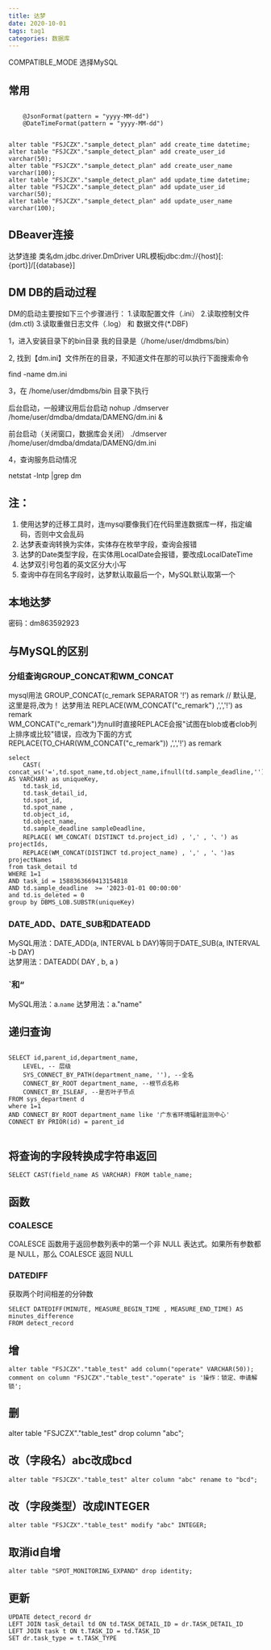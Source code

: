 ```yaml
---
title: 达梦
date: 2020-10-01
tags: tag1
categories: 数据库
---
```


COMPATIBLE_MODE  选择MySQL

## 常用
```

    @JsonFormat(pattern = "yyyy-MM-dd")
    @DateTimeFormat(pattern = "yyyy-MM-dd")


alter table "FSJCZX"."sample_detect_plan" add create_time datetime;
alter table "FSJCZX"."sample_detect_plan" add create_user_id varchar(50);
alter table "FSJCZX"."sample_detect_plan" add create_user_name varchar(100);
alter table "FSJCZX"."sample_detect_plan" add update_time datetime;
alter table "FSJCZX"."sample_detect_plan" add update_user_id varchar(50);
alter table "FSJCZX"."sample_detect_plan" add update_user_name varchar(100);
```

## DBeaver连接

达梦连接
类名dm.jdbc.driver.DmDriver
URL模板jdbc:dm://{host}[:{port}]/[{database}]

## DM DB的启动过程

DM的启动主要按如下三个步骤进行：
1.读取配置文件（.ini）
2.读取控制文件(dm.ctl)
3.读取重做日志文件（.log） 和 数据文件(*.DBF)  

1，进入安装目录下的bin目录
我的目录是（/home/user/dmdbms/bin）

2, 找到【dm.ini】文件所在的目录，不知道文件在那的可以执行下面搜索命令

find -name dm.ini

3，在 /home/user/dmdbms/bin 目录下执行

后台启动，一般建议用后台启动
nohup ./dmserver /home/user/dmdba/dmdata/DAMENG/dm.ini &

前台启动（关闭窗口，数据库会关闭）
./dmserver /home/user/dmdba/dmdata/DAMENG/dm.ini


4，查询服务启动情况

netstat -lntp |grep dm


## 注：
1. 使用达梦的迁移工具时，连mysql要像我们在代码里连数据库一样，指定编码，否则中文会乱码
2. 达梦表查询转换为实体，实体存在枚举字段，查询会报错
3. 达梦的Date类型字段，在实体用LocalDate会报错，要改成LocalDateTime
4. 达梦双引号包着的英文区分大小写
5. 查询中存在同名字段时，达梦默认取最后一个，MySQL默认取第一个

## 本地达梦
密码：dm863592923



## 与MySQL的区别

### 分组查询GROUP_CONCAT和WM_CONCAT
mysql用法  GROUP_CONCAT(c_remark SEPARATOR '!')  as remark    // 默认是,这里是将,改为！
达梦用法  REPLACE(WM_CONCAT("c_remark") ,',','!') as remark   
WM_CONCAT("c_remark")为null时直接REPLACE会报"试图在blob或者clob列上排序或比较"错误，应改为下面的方式  
REPLACE(TO_CHAR(WM_CONCAT("c_remark")) ,',','!') as remark

```
select
    CAST( concat_ws('=',td.spot_name,td.object_name,ifnull(td.sample_deadline,'')) AS VARCHAR) as uniqueKey,
    td.task_id,
    td.task_detail_id,
    td.spot_id,
    td.spot_name ,
    td.object_id,
    td.object_name,
    td.sample_deadline sampleDeadline,
    REPLACE( WM_CONCAT( DISTINCT td.project_id) , ',' , '、') as projectIds,
    REPLACE(WM_CONCAT(DISTINCT td.project_name) , ',' , '、')as projectNames    
from task_detail td
WHERE 1=1
AND task_id = 1588363669413154818
AND td.sample_deadline  >= '2023-01-01 00:00:00'
and td.is_deleted = 0 
group by DBMS_LOB.SUBSTR(uniqueKey)

```

### DATE_ADD、DATE_SUB和DATEADD
MySQL用法：DATE_ADD(a, INTERVAL b DAY)等同于DATE_SUB(a, INTERVAL -b DAY)  
达梦用法：DATEADD( DAY , b, a )  

### `和“
MySQL用法：a.`name`
达梦用法：a."name"


## 递归查询
```

SELECT id,parent_id,department_name,
	LEVEL, -- 层级
	SYS_CONNECT_BY_PATH(department_name, ''), --全名
	CONNECT_BY_ROOT department_name, --根节点名称
	CONNECT_BY_ISLEAF, --是否叶子节点
FROM sys_department d
where 1=1
AND CONNECT_BY_ROOT department_name like '广东省环境辐射监测中心' 
CONNECT BY PRIOR(id) = parent_id
        
```

## 将查询的字段转换成字符串返回
`SELECT CAST(field_name AS VARCHAR) FROM table_name;`


## 函数

### COALESCE
COALESCE 函数用于返回参数列表中的第一个非 NULL 表达式。如果所有参数都是 NULL，那么 COALESCE 返回 NULL

### DATEDIFF
获取两个时间相差的分钟数
```
SELECT DATEDIFF(MINUTE, MEASURE_BEGIN_TIME , MEASURE_END_TIME) AS minutes_difference
FROM detect_record 
```





## 增
```
alter table "FSJCZX"."table_test" add column("operate" VARCHAR(50));
comment on column "FSJCZX"."table_test"."operate" is '操作：锁定、申请解锁';
```
## 删
alter table "FSJCZX"."table_test" drop column "abc";

## 改（字段名）abc改成bcd

`alter table "FSJCZX"."table_test" alter column "abc" rename to "bcd";`

## 改（字段类型）改成INTEGER

`alter table "FSJCZX"."table_test" modify "abc" INTEGER;`

## 取消id自增
`alter table "SPOT_MONITORING_EXPAND" drop identity;`


## 更新
```
UPDATE detect_record dr 
LEFT JOIN task_detail td ON td.TASK_DETAIL_ID = dr.TASK_DETAIL_ID 
LEFT JOIN task t ON t.TASK_ID = td.TASK_ID 
SET dr.task_type = t.TASK_TYPE 
```













